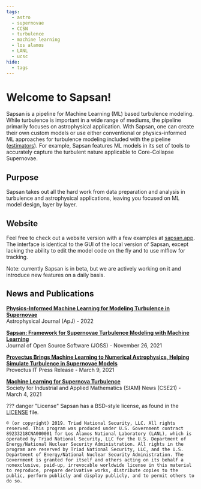 ```yaml
---
tags:
  - astro
  - supernovae
  - CCSN
  - turbulence
  - machine learning
  - los alamos
  - LANL
  - ucsc
hide:
  - tags  
---
```


# Welcome to Sapsan!

Sapsan is a pipeline for Machine Learning (ML) based turbulence modeling. While turbulence is important in a wide range of mediums, the pipeline primarily focuses on astrophysical application. With Sapsan, one can create their own custom models or use either conventional or physics-informed ML approaches for turbulence modeling included with the pipeline ([estimators](/details/estimators)). For example, Sapsan features ML models in its set of tools to accurately capture the turbulent nature applicable to Core-Collapse Supernovae.

## Purpose
        
 Sapsan takes out all the hard work from data preparation and analysis in turbulence 
 and astrophysical applications, leaving you focused on ML model design, layer by layer.

## Website
Feel free to check out a website version with a few examples at [sapsan.app](http://sapsan.app). The interface is identical to the GUI of the local version of Sapsan, except lacking the ability to edit the model code on the fly and to use mlflow for tracking.

Note: currently Sapsan is in beta, but we are actively working on it and introduce new features on a daily basis.

## News and Publications
[**Physics-Informed Machine Learning for Modeling Turbulence in Supernovae**](https://arxiv.org/abs/2205.08663) <br />
Astrophysical Journal (ApJ) - 2022

[**Sapsan: Framework for Supernovae Turbulence Modeling with Machine Learning**](https://joss.theoj.org/papers/10.21105/joss.03199) <br />
Journal of Open Source Software (JOSS) - November 26, 2021

[**Provectus Brings Machine Learning to Numerical Astrophysics, Helping Simulate Turbulence in Supernovae Models**](https://provectus.com/provectus-machine-learning-numerical-astrophysics-supernovae-turbulence/)<br />
Provectus IT Press Release - March 9, 2021

[**Machine Learning for Supernova Turbulence**](https://sinews.siam.org/Details-Page/machine-learning-for-supernova-turbulence) <br />
Society for Industrial and Applied Mathematics (SIAM) News (CSE21) - March 4, 2021

??? danger "License"
    Sapsan has a BSD-style license, as found in the [LICENSE](https://github.com/pikarpov-LANL/Sapsan/blob/master/LICENSE) file.

    © (or copyright) 2019. Triad National Security, LLC. All rights reserved. This program was produced under U.S. Government contract 89233218CNA000001 for Los Alamos National Laboratory (LANL), which is operated by Triad National Security, LLC for the U.S. Department of Energy/National Nuclear Security Administration. All rights in the program are reserved by Triad National Security, LLC, and the U.S. Department of Energy/National Nuclear Security Administration. The Government is granted for itself and others acting on its behalf a nonexclusive, paid-up, irrevocable worldwide license in this material to reproduce, prepare derivative works, distribute copies to the public, perform publicly and display publicly, and to permit others to do so.